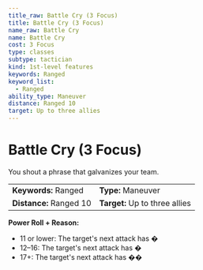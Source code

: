 ```yaml
---
title_raw: Battle Cry (3 Focus)
title: Battle Cry (3 Focus)
name_raw: Battle Cry
name: Battle Cry
cost: 3 Focus
type: classes
subtype: tactician
kind: 1st-level features
keywords: Ranged
keyword_list:
  - Ranged
ability_type: Maneuver
distance: Ranged 10
target: Up to three allies
---
```


# Battle Cry (3 Focus)

You shout a phrase that galvanizes your team.

|                         |                                |
| :---------------------- | :----------------------------- |
| **Keywords:** Ranged    | **Type:** Maneuver             |
| **Distance:** Ranged 10 | **Target:** Up to three allies |

**Power Roll + Reason:**

- 11 or lower: The target's next attack has �
- 12–16: The target's next attack has �
- 17+: The target's next attack has ��
